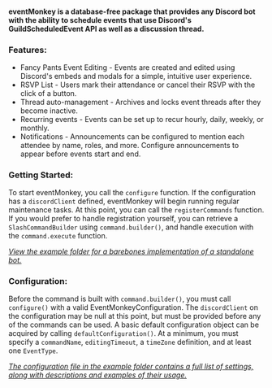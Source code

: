 #### eventMonkey is a database-free package that provides any Discord bot with the ability to schedule events that use Discord's GuildScheduledEvent API as well as a discussion thread.

### Features:

- Fancy Pants Event Editing - Events are created and edited using Discord's embeds and modals for a simple, intuitive user experience.
- RSVP List - Users mark their attendance or cancel their RSVP with the click of a button.
- Thread auto-management - Archives and locks event threads after they become inactive.
- Recurring events - Events can be set up to recur hourly, daily, weekly, or monthly.
- Notifications - Announcements can be configured to mention each attendee by name, roles, and more. Configure announcements to appear before events start and end.

### Getting Started:

To start eventMonkey, you call the `configure` function. If the configuration has a `discordClient` defined, eventMonkey will begin running regular maintenance tasks. At this point, you can call the `registerCommands` function. If you would prefer to handle registration yourself, you can retrieve a `SlashCommandBuilder` using `command.builder()`, and handle execution with the `command.execute` function.

[*View the example folder for a barebones implementation of a standalone bot.*](https://github.com/DameonL/eventMonkey/blob/main/example/src/eventMonkeyBot.ts)

### Configuration:

Before the command is built with `command.builder()`, you must call `configure()` with a valid EventMonkeyConfiguration. The `discordClient` on the configuration may be null at this point, but must be provided before any of the commands can be used. A basic default configuration object can be acquired by calling `defaultConfiguration()`. At a minimum, you must specify a `commandName`, `editingTimeout`, a `timeZone` definition, and at least one `EventType`.

[*The configuration file in the example folder contains a full list of settings, along with descriptions and examples of their usage.*](https://github.com/DameonL/eventMonkey/blob/main/example/src/eventMonkeyConfig.ts)
